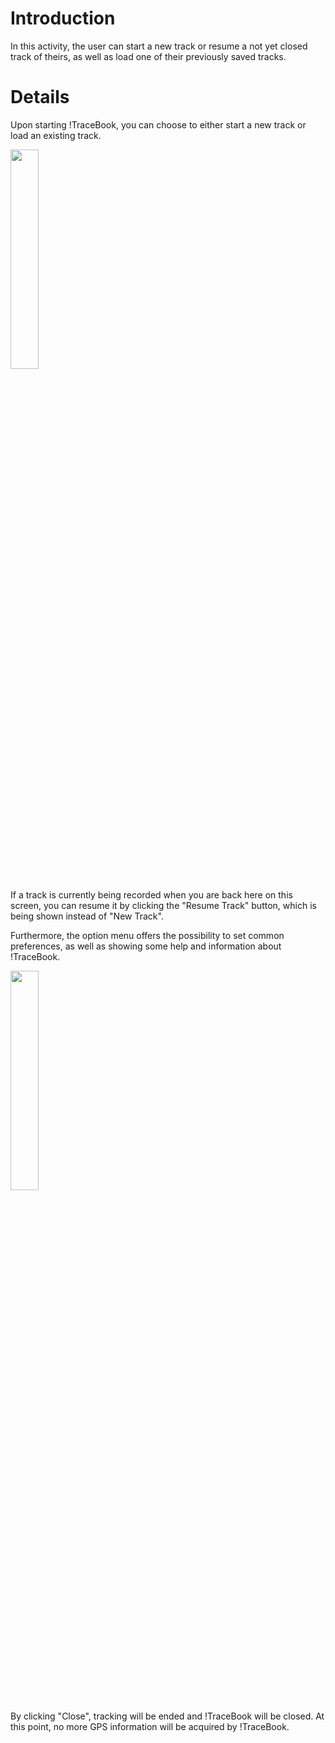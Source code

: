 Introduction
============

In this activity, the user can start a new track or resume a not yet
closed track of theirs, as well as load one of their previously saved
tracks.

Details
=======

Upon starting !TraceBook, you can choose to either start a new track or
load an existing track.

<img src="http://swp-dv-ws2010-osm-1.googlecode.com/svn/wiki/img/manual_start.png" height="30%" width="30%"/>

If a track is currently being recorded when you are back here on this
screen, you can resume it by clicking the "Resume Track" button, which
is being shown instead of "New Track".

Furthermore, the option menu offers the possibility to set common
preferences, as well as showing some help and information about
!TraceBook.

<img src="http://swp-dv-ws2010-osm-1.googlecode.com/svn/wiki/img/manual_start_opt.png" height="30%" width="30%"/>

By clicking "Close", tracking will be ended and !TraceBook will be
closed. At this point, no more GPS information will be acquired by
!TraceBook.
